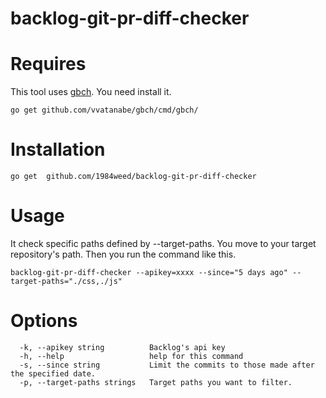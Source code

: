 # backlog-git-pr-diff-checker

# Requires 

This tool uses [gbch](https://github.com/vvatanabe/gbch). You need install it.

```
go get github.com/vvatanabe/gbch/cmd/gbch/
```

# Installation

```
go get  github.com/1984weed/backlog-git-pr-diff-checker
```

# Usage

It check specific paths defined by --target-paths. You move to your target repository's path.
Then you run the command like this.

```
backlog-git-pr-diff-checker --apikey=xxxx --since="5 days ago" --target-paths="./css,./js"
```

# Options

```
  -k, --apikey string          Backlog's api key
  -h, --help                   help for this command
  -s, --since string           Limit the commits to those made after the specified date.
  -p, --target-paths strings   Target paths you want to filter.
```